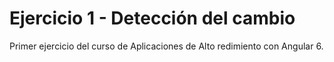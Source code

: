 # Ejercicio 1 - Detección del cambio

Primer ejercicio del curso de Aplicaciones de Alto redimiento con Angular 6.

